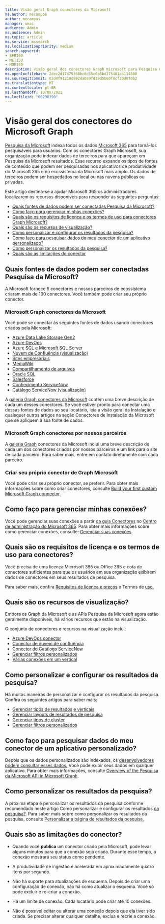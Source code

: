 ```yaml
---
title: Visão geral Graph conectores da Microsoft
ms.author: mecampos
author: mecampos
manager: umas
audience: Admin
ms.audience: Admin
ms.topic: article
ms.service: mssearch
ms.localizationpriority: medium
search.appverid:
- BFB160
- MET150
- MOE150
description: Visão geral dos conectores Graph microsoft para Pesquisa da Microsoft
ms.openlocfilehash: 2dec2d17479368bc6d85c0a5bd275461a4114800
ms.sourcegitcommit: 02d4f91210d992da080fd39d5b60f8cf30d8f0b2
ms.translationtype: MT
ms.contentlocale: pt-BR
ms.lasthandoff: 10/08/2021
ms.locfileid: "60238390"
---
```

<!---Previous ms.author: monaray --->

# <a name="overview-of-microsoft-graph-connectors"></a>Visão geral dos conectores do Microsoft Graph

[Pesquisa da Microsoft](./overview-microsoft-search.md) indexa todos os dados [Microsoft 365](https://www.microsoft.com/microsoft-365) para torná-los pesquisáveis para usuários. Com os conectores Graph Microsoft, sua organização pode indexar dados de terceiros para que apareçam em Pesquisa da Microsoft resultados. Esse recurso expande os tipos de fontes de conteúdo que podem ser pesquisadas nos aplicativos de produtividade do Microsoft 365 e no ecossistema da Microsoft mais amplo. Os dados de terceiros podem ser hospedados no local ou nas nuvens públicas ou privadas.

<!---link Microsoft Graph reference in line 19 when we have access to relevant documentation--->

Este artigo destina-se a ajudar Microsoft 365 os administradores localizarem os recursos disponíveis para responder às seguintes perguntas:

* [Quais fontes de dados podem ser conectadas Pesquisa da Microsoft?](#what-data-sources-can-be-connected-to-microsoft-search)
* [Como faço para gerenciar minhas conexões?](#how-do-i-manage-my-connections)
* [Quais são os requisitos de licença e os termos de uso para conectores Graph Microsoft?](#what-are-the-license-requirements-and-terms-of-use-for-connectors)
* [Quais são os recursos de visualização?](#what-are-the-preview-features)
* [Como personalizar e configurar os resultados da pesquisa?](#how-do-i-customize-and-configure-search-results)
* [Como faço para pesquisar dados do meu conector de um aplicativo personalizado?](#how-do-i-search-my-connector-data-from-a-custom-application)
* [Como personalizar os resultados da pesquisa?](#how-do-i-customize-search-results)
* [Quais são as limitações do conector](#what-are-the-connector-limitations)

<!---Add Value, scenario, example, and/or graphic in December updates--->
<!---Probably remove architecture section below
## Architecture

The following architectural diagram of the Microsoft Graph platform shows how Graph connector content flows through content indexing to user results in [Microsoft Search](./overview-microsoft-search.md) clients. The rest of this section explains each of the key building blocks in the diagram.

![Diagram: on-premises and cloud-based data is pulled by connectors and indexed by the Microsoft Search API, and then the Microsoft Search service delivers the results to users.](media/connectors-overview/highlevel-connectors.png)
Graph connectors can pull data from cloud-based (SaaS) data sources and on-premises data stores. The above diagram shows connections to only two data sources, but you can add connections to up ten sources per tenant.

The Microsoft Graph Connectors API instantiates one connection per data source. Then, the API indexes and stores the data. Established connections interact with Microsoft Search, so users can get search results.

You can use the Microsoft 365 [admin center](https://admin.microsoft.com) to setup and manage any of the Graph connectors by Microsoft. The admin center has a simple user interface that makes it easy to establish the connection to your data source, and monitor connection status and utilization.

***Edit paragraph below***
To create a **connection** to a data source, admins need authenticated access to the data and the entire content repository. The data is fed to the graph connector service for indexing.--->

## <a name="what-data-sources-can-be-connected-to-microsoft-search"></a>Quais fontes de dados podem ser conectadas Pesquisa da Microsoft?

A Microsoft fornece 9 conectores e nossos parceiros de ecossistema criaram mais de 100 conectores. Você também pode criar seu próprio conector.

### <a name="microsoft-graph-connectors-by-microsoft"></a>Microsoft Graph conectores da Microsoft

Você pode se conectar às seguintes fontes de dados usando conectores criados pela Microsoft:

<!---Add links below when new docs are created--->
* [Azure Data Lake Storage Gen2](azure-data-lake-connector.md)
* [Azure DevOps](azure-devops-connector.md)
* [Azure SQL e Microsoft SQL Server](MSSQL-connector.md)
* [Nuvem de Confluência (visualização)](confluence-cloud-connector.md)
* [Sites empresariais](enterprise-web-connector.md)
* [MediaWiki](mediawiki-connector.md)
* [Compartilhamento de arquivos](fileshare-connector.md)
* [Oracle SQL](OracleSQL-connector.md)
* [Salesforce](salesforce-connector.md)
* [Conhecimento ServiceNow](servicenow-knowledge-connector.md)
* [Catálogo ServiceNow (visualização)](servicenow-catalog-connector.md)

A [galeria Graph conectores da Microsoft](https://www.microsoft.com/microsoft-search/connectors) contém uma breve descrição de cada um desses conectores. Se você estiver pronto para conectar uma dessas fontes de dados [](configure-connector.md) ao seu locatário, leia a visão geral da Instalação e quaisquer outros artigos na seção Conectores de Instalação da Microsoft que se apliquem à sua fonte de dados.

### <a name="microsoft-graph-connectors-by-our-partners"></a>Microsoft Graph conectores por nossos parceiros

A [galeria Graph](https://www.microsoft.com/microsoft-search/connectors) conectores da Microsoft inclui uma breve descrição de cada um dos conectores criados por nossos parceiros e um link para o site de cada parceiro. Para saber mais, entre em contato diretamente com cada parceiro.

### <a name="build-your-own-microsoft-graph-connector"></a>Criar seu próprio conector de Graph Microsoft

Você pode criar seu próprio conector, se preferir. Para obter mais informações sobre como criar conectores, consulte [Build your first custom Microsoft Graph connector](/graph/connecting-external-content-build-quickstart).

## <a name="how-do-i-manage-my-connections"></a>Como faço para gerenciar minhas conexões?

Você pode gerenciar suas conexões a partir [da guia Conectores](https://admin.microsoft.com/Adminportal/Home#/MicrosoftSearch/Connectors) no [Centro de administração do Microsoft 365](https://admin.microsoft.com/). Para obter mais informações sobre como gerenciar conexões, consulte: [Gerenciar suas conexões](manage-connector.md).

## <a name="what-are-the-license-requirements-and-terms-of-use-for-connectors"></a>Quais são os requisitos de licença e os termos de uso para conectores?

Você precisa de uma licença Microsoft 365 ou Office 365 e cota de conectores suficientes para que os usuários em sua organização exibirem dados de conectores em seus resultados de pesquisa.

Para saber mais, confira [Requisitos de licença e preços](licensing.md) e Termos de [uso.](terms-of-use.md)

## <a name="what-are-the-preview-features"></a>Quais são os recursos de visualização?

Embora os Graph da Microsoft e as APIs Pesquisa da Microsoft agora estão geralmente disponíveis, há vários recursos que estão na visualização.

O conjunto de conectores e recursos na visualização inclui:

* [Azure DevOps conector](azure-devops-connector.md)
* [Conector de nuvem de confluência](confluence-cloud-connector.md)
* [Conector do Catálogo ServiceNow](servicenow-catalog-connector.md)
* [Gerenciar filtros personalizados](custom-filters.md)
* [Várias conexões em um vertical](customize-search-page.md#multiple-connections-in-a-vertical)

## <a name="how-do-i-customize-and-configure-search-results"></a>Como personalizar e configurar os resultados da pesquisa?

Há muitas maneiras de personalizar e configurar os resultados da pesquisa. Confira os seguintes artigos para saber mais:

* [Gerenciar tipos de resultados](manage-verticals.md) [e verticais](manage-result-types.md)
* [Gerenciar layouts de resultados de pesquisa](customize-results-layout.md)
* [Gerenciar tipos de cluster](result-cluster.md)
* [Gerenciar filtros personalizados](custom-filters.md)

## <a name="how-do-i-search-my-connector-data-from-a-custom-application"></a>Como faço para pesquisar dados do meu conector de um aplicativo personalizado?

Depois que os dados personalizados são indexados, os [desenvolvedores podem consultar esses dados.](/graph/search-concept-custom-types) Você pode exibir seus dados em qualquer aplicativo. Para obter mais informações, consulte [Overview of the Pesquisa da Microsoft API in Microsoft Graph](/graph/search-concept-overview).

## <a name="how-do-i-customize-search-results"></a>Como personalizar os resultados da pesquisa?

A próxima etapa é personalizar os resultados da pesquisa conforme recomendado neste artigo Como personalizar e configurar os resultados [da pesquisa?](#how-do-i-customize-and-configure-search-results). Para saber mais sobre como personalizar os resultados da pesquisa, consulte [Personalizar a página de resultados da pesquisa.](customize-search-page.md)

## <a name="what-are-the-connector-limitations"></a>Quais são as limitações do conector?

* Quando você **publica** um conector criado pela Microsoft, pode levar alguns minutos para que a conexão seja criada. Durante esse tempo, a conexão mostrará seu status como pendente.

* A produtividade de ingestão é acelerada em aproximadamente quatro itens por segundo.

* Não há suporte para atualizações de esquema. Depois de criar uma configuração de conexão, não há como atualizar o esquema. Você só pode excluir e re-criar a conexão.

* Há um limite de conexão. Cada locatário pode criar até 10 conexões.

* Não é possível editar ou alterar uma conexão depois que ela tiver sido criada. Se precisar alterar qualquer detalhe, exclua e recrie a conexão.
